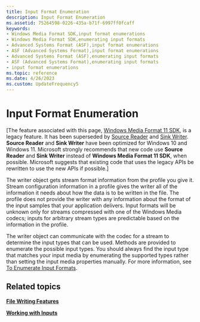```yaml
---
title: Input Format Enumeration
description: Input Format Enumeration
ms.assetid: 75264598-0226-435a-b71f-6997ff0fcaff
keywords:
- Windows Media Format SDK,input format enumerations
- Windows Media Format SDK,enumerating input formats
- Advanced Systems Format (ASF),input format enumerations
- ASF (Advanced Systems Format),input format enumerations
- Advanced Systems Format (ASF),enumerating input formats
- ASF (Advanced Systems Format),enumerating input formats
- input format enumerations
ms.topic: reference
ms.date: 4/26/2023
ms.custom: UpdateFrequency5
---
```


# Input Format Enumeration

\[The feature associated with this page, [Windows Media Format 11 SDK](/windows/win32/wmformat/windows-media-format-11-sdk), is a legacy feature. It has been superseded by [Source Reader](/windows/win32/medfound/source-reader) and [Sink Writer](/windows/win32/medfound/sink-writer). **Source Reader** and **Sink Writer** have been optimized for Windows 10 and Windows 11. Microsoft strongly recommends that new code use **Source Reader** and **Sink Writer** instead of **Windows Media Format 11 SDK**, when possible. Microsoft suggests that existing code that uses the legacy APIs be rewritten to use the new APIs if possible.\]

The writer object gets stream format information from the profile you give it. Stream configuration information in a profile gives the writer all of the information it needs about how the data is to be written in the file. The profile does not provide the writer with any information about the format of the input samples that your application delivers. Input formats will be unknown only for streams compressed with one of the Windows Media codecs; inputs for arbitrary stream types are predictable based on the information in the profile.

The writer object can communicate with the codec for a stream to determine the input types that can be used. Methods are provided to enumerate the possible input types. You should always find the input type that matches your input media by enumerating the supported types rather than setting the input media properties manually. For more information, see [To Enumerate Input Formats](to-enumerate-input-formats.md).

## Related topics

<dl> <dt>

[**File Writing Features**](file-writing-features.md)
</dt> <dt>

[**Working with Inputs**](working-with-inputs.md)
</dt> </dl>

 

 




